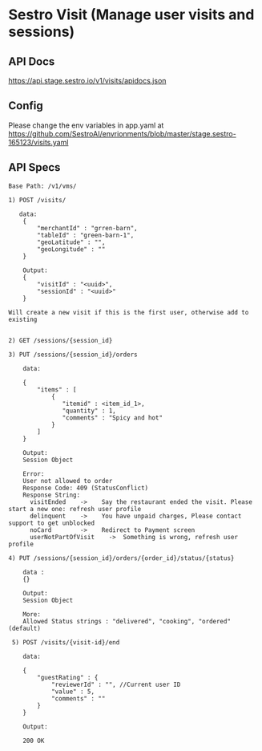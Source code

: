 # Sestro Visit (Manage user visits and sessions)

## API Docs

https://api.stage.sestro.io/v1/visits/apidocs.json

## Config

Please change the env variables in app.yaml 
at https://github.com/SestroAI/envrionments/blob/master/stage.sestro-165123/visits.yaml

## API Specs

```
Base Path: /v1/vms/

1) POST /visits/

   data: 
    {
        "merchantId" : "grren-barn",
        "tableId" : "green-barn-1",
        "geoLatitude" : "",
        "geoLongitude" : ""
    }

    Output:
    {
        "visitId" : "<uuid>",
        "sessionId" : "<uuid>"
    }

Will create a new visit if this is the first user, otherwise add to existing


2) GET /sessions/{session_id}

3) PUT /sessions/{session_id}/orders

    data:

    {
        "items" : [
            {
               "itemid" : <item_id_1>,
               "quantity" : 1,
               "comments" : "Spicy and hot"
            }
        ]
    }

    Output:
    Session Object

    Error:
    User not allowed to order
    Response Code: 409 (StatusConflict)
    Response String:
      visitEnded    ->    Say the restaurant ended the visit. Please start a new one: refresh user profile
      delinquent    ->    You have unpaid charges, Please contact support to get unblocked
      noCard        ->    Redirect to Payment screen
      userNotPartOfVisit    ->  Something is wrong, refresh user profile

4) PUT /sessions/{session_id}/orders/{order_id}/status/{status}

    data :
    {}

    Output:
    Session Object
    
    More:
    Allowed Status strings : "delivered", "cooking", "ordered" (default)

 5) POST /visits/{visit-id}/end

    data:

    {
        "guestRating" : {
            "reviewerId" : "", //Current user ID
            "value" : 5,
            "comments" : ""
        }
    }

    Output:

    200 OK

```
